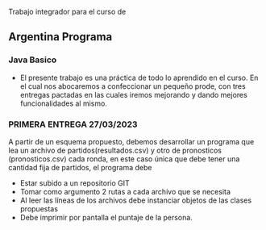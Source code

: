 Trabajo integrador para el curso de 
## Argentina Programa
### Java Basico

* El presente trabajo es una práctica de todo lo aprendido en el curso.
En el cual nos abocaremos a confeccionar un pequeño prode, con tres entregas pactadas
en las cuales iremos mejorando y dando mejores funcionalidades al mismo.


### PRIMERA ENTREGA 27/03/2023
A partir de un esquema propuesto, debemos desarrollar un programa que lea un archivo de partidos(resultados.csv) y otro de pronosticos (pronosticos.csv)
cada ronda, en este caso única que debe tener una cantidad fija de partidos, el programa debe 
* Estar subido a un repositorio GIT
* Tomar como argumento 2 rutas a cada archivo que se necesita
* Al leer las líneas de los archivos debe instanciar objetos de las clases propuestas
* Debe imprimir por pantalla el puntaje de la persona.

